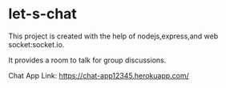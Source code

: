 # let-s-chat
This project is created with the help of nodejs,express,and web socket:socket.io.

It provides a room to talk for group discussions.

Chat App Link: https://chat-app12345.herokuapp.com/

